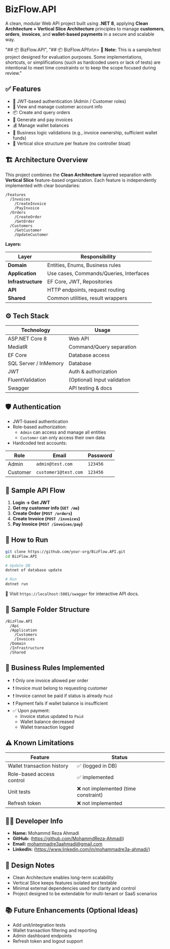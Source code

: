 # BizFlow.API

A clean, modular Web API project built using **.NET 8**, applying **Clean Architecture + Vertical Slice Architecture** principles to manage **customers**, **orders**, **invoices**, and **wallet-based payments** in a secure and scalable way.

"## 📦 BizFlow.API",
    "## 📦 BizFlow.API\n\n> 🧪 **Note:** This is a sample/test project designed for evaluation purposes. Some implementations, shortcuts, or simplifications (such as hardcoded users or lack of tests) are intentional to meet time constraints or to keep the scope focused during review."

## ✅ Features

- 🔐 JWT-based authentication (Admin / Customer roles)
- 👤 View and manage customer account info
- 📦 Create and query orders
- 🧾 Generate and pay invoices
- 💰 Manage wallet balances
- 🧠 Business logic validations (e.g., invoice ownership, sufficient wallet funds)
- 📄 Vertical slice structure per feature (no controller bloat)

## 🏗 Architecture Overview

This project combines the **Clean Architecture** layered separation with **Vertical Slice** feature-based organization. Each feature is independently implemented with clear boundaries:

```
/Features
  /Invoices
    /CreateInvoice
    /PayInvoice
  /Orders
    /CreateOrder
    /GetOrder
  /Customers
    /GetCustomer
    /UpdateCustomer
```

**Layers:**

| Layer | Responsibility |
|-------|----------------|
| **Domain** | Entities, Enums, Business rules |
| **Application** | Use cases, Commands/Queries, Interfaces |
| **Infrastructure** | EF Core, JWT, Repositories |
| **API** | HTTP endpoints, request routing |
| **Shared** | Common utilities, result wrappers |

## ⚙️ Tech Stack

| Technology | Usage |
|------------|-------|
| ASP.NET Core 8 | Web API |
| MediatR | Command/Query separation |
| EF Core | Database access |
| SQL Server / InMemory | Database |
| JWT | Auth & authorization |
| FluentValidation | (Optional) Input validation |
| Swagger | API testing & docs |

## 🛡 Authentication

- JWT-based authentication
- Role-based authorization:
  - `Admin` can access and manage all entities
  - `Customer` can only access their own data
- Hardcoded test accounts:

| Role | Email | Password |
|------|-------|----------|
| Admin | `admin@test.com` | `123456` |
| Customer | `customer1@test.com` | `123456` |

## 🔄 Sample API Flow

1. **Login → Get JWT**
2. **Get my customer info (`GET /me`)**
3. **Create Order (`POST /orders`)**
4. **Create Invoice (`POST /invoices`)**
5. **Pay Invoice (`POST /invoices/pay`)**

## 🧪 How to Run

```bash
git clone https://github.com/your-org/BizFlow.API.git
cd BizFlow.API

# Update DB
dotnet ef database update

# Run
dotnet run
```

📍 Visit `https://localhost:5001/swagger` for interactive API docs.

## 📁 Sample Folder Structure

```
/BizFlow.API
  /Api
  /Application
    /Customers
    /Invoices
  /Domain
  /Infrastructure
  /Shared
```

## 📌 Business Rules Implemented

- ❗ Only one invoice allowed per order
- ❗ Invoice must belong to requesting customer
- ❗ Invoice cannot be paid if status is already `Paid`
- ❗ Payment fails if wallet balance is insufficient
- ✅ Upon payment:
  - Invoice status updated to `Paid`
  - Wallet balance decreased
  - Wallet transaction logged

## ⚠️ Known Limitations

| Feature | Status |
|---------|--------|
| Wallet transaction history | ✅ (logged in DB) |
| Role-based access control | ✅ implemented |
| Unit tests | ❌ not implemented (time constraint) |
| Refresh token | ❌ not implemented |

## 👨‍💻 Developer Info

- **Name:** Mohammd Reza Ahmadi
- **GitHub:** (https://github.com/MohammdReza-Ahmadi)
- **Email:** mohammadre3aahmadi@gmail.com
- **LinkedIn:** (https://www.linkedin.com/in/mohammadre3a-ahmadi/)

## 🧠 Design Notes

- Clean Architecture enables long-term scalability
- Vertical Slice keeps features isolated and testable
- Minimal external dependencies used for clarity and control
- Project designed to be extendable for multi-tenant or SaaS scenarios

## 📚 Future Enhancements (Optional Ideas)

- Add unit/integration tests
- Wallet transaction filtering and reporting
- Admin dashboard endpoints
- Refresh token and logout support
